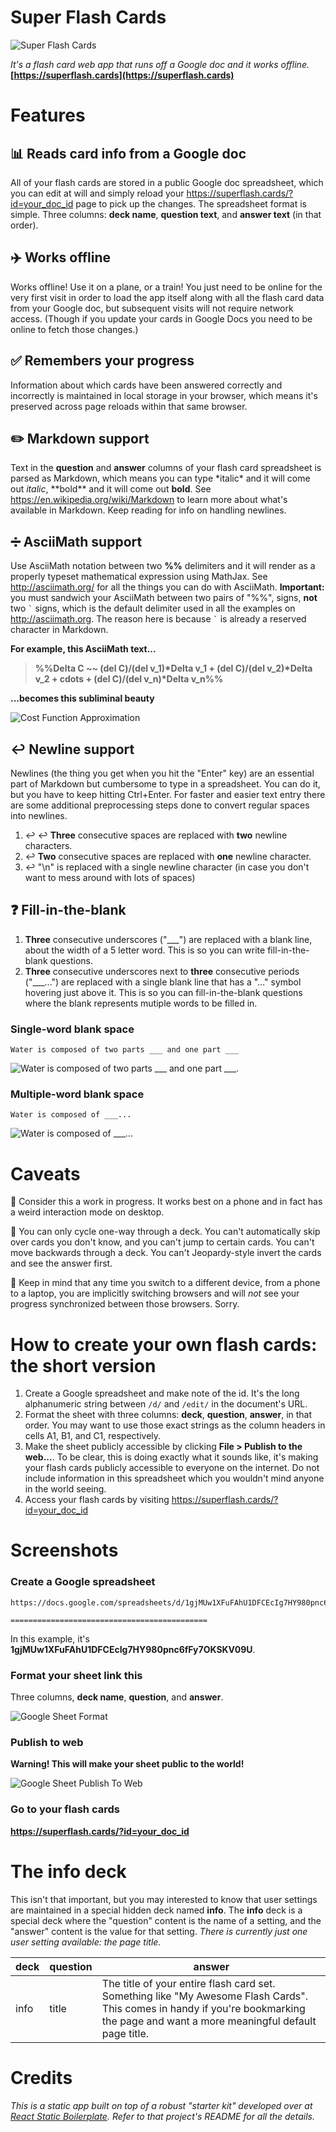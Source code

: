 # Super Flash Cards
![Super Flash Cards](https://pd93f014.s3.amazonaws.com/super-flash-cards-screenshot.jpg)

*It's a flash card web app that runs off a Google doc and it works offline.* **[https://superflash.cards](https://superflash.cards)**

# Features
## :bar_chart: Reads card info from a Google doc
All of your flash cards are stored in a public Google doc spreadsheet, which you
can edit at will and simply reload your https://superflash.cards/?id=your_doc_id page to
pick up the changes. The spreadsheet format is simple. Three columns: **deck
name**, **question text**, and **answer text** (in that order).

## :airplane: Works offline
Works offline! Use it on a plane, or a train! You just need to be online for the
very first visit in order to load the app itself along with all the flash card data
from your Google doc, but subsequent visits will not require network access.
(Though if you update your cards in Google Docs you need to be online to fetch
those changes.)

## :white_check_mark: Remembers your progress
Information about which cards have been answered correctly and incorrectly is
maintained in local storage in your browser, which means it's preserved across
page reloads within that same browser.

## :pencil2: Markdown support
Text in the **question** and **answer** columns of your flash card spreadsheet
is parsed as Markdown, which means you can type \*italic\* and it will come out
*italic*, \*\*bold\*\* and it will come out **bold**. See
https://en.wikipedia.org/wiki/Markdown to learn more about what's available in
Markdown. Keep reading for info on handling newlines.

## :heavy_division_sign: AsciiMath support
Use AsciiMath notation between two **%%** delimiters and it will render as a
properly typeset mathematical expression using MathJax. See
http://asciimath.org/ for all the things you can do with AsciiMath.
**Important:** you must sandwich your AsciiMath between two pairs of "%%",
signs, **not** two <code>\`</code> signs, which is the default delimiter used in all
the examples on http://asciimath.org. The reason here is because <code>\`</code>
is already a reserved character in Markdown.

**For example, this AsciiMath text...**

> **%%Delta C ~~ (del C)/(del v\_1)\*Delta v\_1 + (del C)/(del v\_2)\*Delta v\_2 + cdots + (del C)/(del v\_n)\*Delta v\_n%%**

**...becomes this subliminal beauty**

![Cost Function Approximation](https://s3.amazonaws.com/pd93f014/math-equation-1.png)

## :leftwards_arrow_with_hook: Newline support
Newlines (the thing you get when you hit the "Enter" key) are an essential part
of Markdown but cumbersome to type in a spreadsheet. You can do it, but you
have to keep hitting Ctrl+Enter. For faster and easier text entry there are some
additional preprocessing steps done to convert regular spaces into newlines.

1. :leftwards_arrow_with_hook: :leftwards_arrow_with_hook: **Three** consecutive spaces are replaced with **two** newline characters.
2. :leftwards_arrow_with_hook: **Two** consecutive spaces are replaced with **one** newline character.
3. :leftwards_arrow_with_hook: "\n" is replaced with a single newline
   character (in case you don't want to mess around with lots of spaces)

## :question: Fill-in-the-blank
1. **Three** consecutive underscores ("\_\_\_") are replaced with a blank line,
   about the width of a 5 letter word. This is so you can write
   fill-in-the-blank questions.
2. **Three** consecutive underscores next to **three** consecutive periods
   ("\_\_\_...") are replaced with a single blank line that has a "&hellip;"
   symbol hovering just above it. This is so you can fill-in-the-blank questions
   where the blank represents mutiple words to be filled in.

### Single-word blank space
`Water is composed of two parts ___ and one part ___`

![Water is composed of two parts \_\_\_ and one part \_\_\_.](https://pd93f014.s3.amazonaws.com/super-flash-cards-blank-space-single-shadow.png?v=2)

### Multiple-word blank space

`Water is composed of ___...`

![Water is composed of \_\_\_...](https://pd93f014.s3.amazonaws.com/super-flash-cards-blank-space-dots-shadow.png?v=2)

# Caveats
:construction: Consider this a work in progress. It works best on a phone and
in fact has a weird interaction mode on desktop.

:repeat: You can only cycle one-way through a deck. You can't automatically
skip over cards you don't know, and you can't jump to certain cards. You can't
move backwards through a deck. You can't Jeopardy-style invert the cards and
see the answer first.

:floppy_disk: Keep in mind that any time you switch to a different device,  from
a phone to a laptop, you are implicitly switching browsers and will *not* see
your progress synchronized between those browsers. Sorry.

# How to create your own flash cards: the short version

1. Create a Google spreadsheet and make note of the id. It's the long
   alphanumeric string between `/d/` and `/edit/` in the document's URL.
2. Format the sheet with three columns: **deck**, **question**, **answer**, in
   that order. You may want to use those exact strings as the column headers in
   cells A1, B1, and C1, respectively.
3. Make the sheet publicly accessible by clicking **File > Publish to the
   web...**. To be clear, this is doing exactly what it sounds like, it's
   making your flash cards publicly accessible to everyone on the internet. Do
   not include information in this spreadsheet which you wouldn't mind anyone
   in the world seeing.
4. Access your flash cards by visiting https://superflash.cards/?id=your_doc_id
   
# Screenshots
### Create a Google spreadsheet

    https://docs.google.com/spreadsheets/d/1gjMUw1XFuFAhU1DFCEcIg7HY980pnc6fFy7OKSKV09U/edit#gid=0
                                           ============================================

In this example, it's **1gjMUw1XFuFAhU1DFCEcIg7HY980pnc6fFy7OKSKV09U**.

### Format your sheet link this
Three columns, **deck name**, **question**, and **answer**.

![Google Sheet Format](https://pd93f014.s3.amazonaws.com/flash-cards-example-spreadsheet.png)

### Publish to web
**Warning! This will make your sheet public to the world!**

![Google Sheet Publish To Web](https://pd93f014.s3.amazonaws.com/flash-cards-static-app-publish-to-web-combined.png)

### Go to your flash cards
**https://superflash.cards/?id=your_doc_id**

# The **info** deck
This isn't that important, but you may interested to know that user settings are
maintained in a special hidden deck named **info**. The **info** deck is a
special deck where the "question" content is the name of a setting, and the
"answer" content is the value for that setting. _There is currently just one
user setting available: the page title._

| deck | question | answer |
| ---- | -------- | ------ |
| info | title    | The title of your entire flash card set. Something like "My Awesome Flash Cards". This comes in handy if you're bookmarking the page and want a more meaningful default page title. |

# Credits
*This is a static app built on top of a robust "starter kit" developed over at
[React Static Boilerplate](https://github.com/koistya/react-static-boilerplate).
Refer to that project's README for all the details.*

